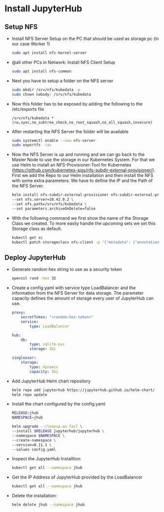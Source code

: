 # Install JupyterHub

## Setup NFS 
* Install NFS Server Setup on the PC that should be used as storage pc (in our case Worker 1)
    ```bash
    sudo apt install nfs-kernel-server
    ```

* @all other PCs in Network: Install NFS Client Setup
    ```bash
    sudo apt install nfs-common
    ```

* Next you have to setup a folder on the NFS server
    ```bash
    sudo mkdir /srv/nfs/kubedata -p
    sudo chown nobody: /srv/nfs/kubedata
    ```

* Now this folder has to be exposed by adding the following to the /etc/exports file
    ```
    /srv/nfs/kubedata *(rw,sync,no_subtree_check,no_root_squash,no_all_squash,insecure)
    ```

* After restarting the NFS Server the folder will be available
    ```bash
    sudo systemctl enable --now nfs-server
    sudo exportfs -rav
    ```

* Now the NFS Server is up and running and we can go back to the Master Node to use the storage in our Kubernetes System. For that we use Helm to install an NFS-Provisioner-Tool for Kubernetes (https://github.com/kubernetes-sigs/nfs-subdir-external-provisioner/). First we add the Repo to our Helm installation and then install the NFS with some extra parameters. We have to define the IP and the Path of the NFS Server. 
    ```bash
    helm install nfs-subdir-external-provisioner nfs-subdir-external-provisioner/nfs-subdir-external-provisioner \
    --set nfs.server=10.42.0.2 \
    --set nfs.path=/srv/nfs/kubedata \
    --set parameters.archiveOnDelete=false
    ```

* With the following command we first show the name of the Storage Class we created. To more easliy handle the upcoming sets we set this Storage class as default.
    ```bash
    kubectl get sc
    kubectl patch storageclass nfs-client -p '{"metadata": {"annotations":{"storageclass.kubernetes.io/is-default-class":"true"}}}'
    ```

## Deploy JupyterHub

* Generate random hex string to use as a security token
    ```bash
    openssl rand -hex 32
    ```
  
* Create a config.yaml with service type LoadBalancer and the information from the NFS Server for data storage. The parameter capacity defines the amount of storage every user of JupyterHub can use. 

    ```yaml
    proxy:
        secretToken: "<random-hex-token>"
        service:
            type: LoadBalancer

    hub:
        db:
            type: sqlite-pvc
            storage: 1Gi
    
    singleuser:
        storage:
            type: dynamic
            capacity: 5Gi
    ```

* Add JupyterHub Helm chart repository
    ```bash
    helm repo add jupyterhub https://jupyterhub.github.io/helm-chart/
    helm repo update
    ```
* Install the chart configured by the config.yaml
    ```bash
    RELEASE=jhub
    NAMESPACE=jhub

    helm upgrade --cleanup-on-fail \
    --install $RELEASE jupyterhub/jupyterhub \
    --namespace $NAMESPACE \
    --create-namespace \
    --version=0.11.1 \
    --values config.yaml
    ```
* Inspect the JupyterHub Installtion
    ```bash
    kubectl get all --namespace jhub
    ```

* Get the IP Address of JupyterHub provided by the LoadBalancer
    ```bash
    kubectl get all --namespace jhub
    ```


* Delete the installation:
    ```bash
    helm delete jhub --namespace jhub
    ```
